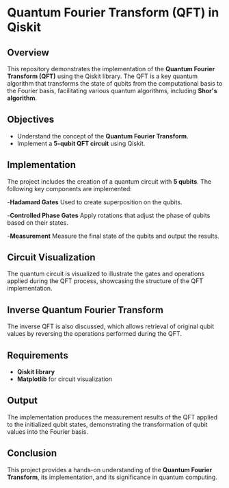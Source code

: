 # Quantum Fourier Transform (QFT) in Qiskit

## Overview
This repository demonstrates the implementation of the **Quantum Fourier Transform (QFT)** using the Qiskit library. The QFT is a key quantum algorithm that transforms the state of qubits from the computational basis to the Fourier basis, facilitating various quantum algorithms, including **Shor's algorithm**.

## Objectives
- Understand the concept of the **Quantum Fourier Transform**.
- Implement a **5-qubit QFT circuit** using Qiskit.

## Implementation
The project includes the creation of a quantum circuit with **5 qubits**. The following key components are implemented:

-**Hadamard Gates**
Used to create superposition on the qubits.

-**Controlled Phase Gates**
Apply rotations that adjust the phase of qubits based on their states.

-**Measurement**
Measure the final state of the qubits and output the results.

## Circuit Visualization
The quantum circuit is visualized to illustrate the gates and operations applied during the QFT process, showcasing the structure of the QFT implementation.

## Inverse Quantum Fourier Transform
The inverse QFT is also discussed, which allows retrieval of original qubit values by reversing the operations performed during the QFT.

## Requirements
- **Qiskit library**
- **Matplotlib** for circuit visualization

## Output
The implementation produces the measurement results of the QFT applied to the initialized qubit states, demonstrating the transformation of qubit values into the Fourier basis.

## Conclusion
This project provides a hands-on understanding of the **Quantum Fourier Transform**, its implementation, and its significance in quantum computing.
